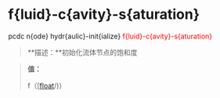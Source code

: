 # f{luid}-c{avity}-s{aturation}
pcdc n{ode} hydr{aulic}-init{ialize} <span style='color: red;'>f{luid}-c{avity}-s{aturation}</span>
> **描述：**初始化流体节点的饱和度

> 
> **值：**
> 
> f（[[float](数据类型/float/)/)）

